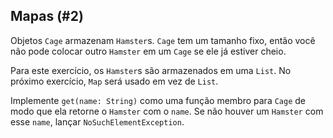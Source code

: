## Mapas (#2)

Objetos `Cage` armazenam `Hamster`s. `Cage` tem um tamanho fixo, então você não pode colocar outro `Hamster` em um `Cage` se ele já estiver cheio.

Para este exercício, os `Hamster`s são armazenados em uma `List`. No próximo exercício, `Map` será usado em vez de `List`.

Implemente `get(name: String)` como uma função membro para `Cage` de modo que ela retorne o `Hamster` com o `name`. Se não houver um `Hamster` com esse `name`, lançar `NoSuchElementException`.